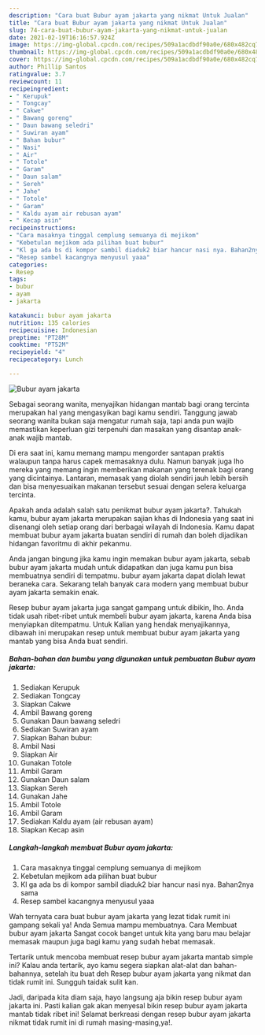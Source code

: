```yaml
---
description: "Cara buat Bubur ayam jakarta yang nikmat Untuk Jualan"
title: "Cara buat Bubur ayam jakarta yang nikmat Untuk Jualan"
slug: 74-cara-buat-bubur-ayam-jakarta-yang-nikmat-untuk-jualan
date: 2021-02-19T16:16:57.924Z
image: https://img-global.cpcdn.com/recipes/509a1acdbdf90a0e/680x482cq70/bubur-ayam-jakarta-foto-resep-utama.jpg
thumbnail: https://img-global.cpcdn.com/recipes/509a1acdbdf90a0e/680x482cq70/bubur-ayam-jakarta-foto-resep-utama.jpg
cover: https://img-global.cpcdn.com/recipes/509a1acdbdf90a0e/680x482cq70/bubur-ayam-jakarta-foto-resep-utama.jpg
author: Phillip Santos
ratingvalue: 3.7
reviewcount: 11
recipeingredient:
- " Kerupuk"
- " Tongcay"
- " Cakwe"
- " Bawang goreng"
- " Daun bawang seledri"
- " Suwiran ayam"
- " Bahan bubur"
- " Nasi"
- " Air"
- " Totole"
- " Garam"
- " Daun salam"
- " Sereh"
- " Jahe"
- " Totole"
- " Garam"
- " Kaldu ayam air rebusan ayam"
- " Kecap asin"
recipeinstructions:
- "Cara masaknya tinggal cemplung semuanya di mejikom"
- "Kebetulan mejikom ada pilihan buat bubur"
- "Kl ga ada bs di kompor sambil diaduk2 biar hancur nasi nya. Bahan2nya sama"
- "Resep sambel kacangnya menyusul yaaa"
categories:
- Resep
tags:
- bubur
- ayam
- jakarta

katakunci: bubur ayam jakarta 
nutrition: 135 calories
recipecuisine: Indonesian
preptime: "PT28M"
cooktime: "PT52M"
recipeyield: "4"
recipecategory: Lunch

---
```



![Bubur ayam jakarta](https://img-global.cpcdn.com/recipes/509a1acdbdf90a0e/680x482cq70/bubur-ayam-jakarta-foto-resep-utama.jpg)

Sebagai seorang wanita, menyajikan hidangan mantab bagi orang tercinta merupakan hal yang mengasyikan bagi kamu sendiri. Tanggung jawab seorang  wanita bukan saja mengatur rumah saja, tapi anda pun wajib memastikan keperluan gizi terpenuhi dan masakan yang disantap anak-anak wajib mantab.

Di era  saat ini, kamu memang mampu mengorder santapan praktis walaupun tanpa harus capek memasaknya dulu. Namun banyak juga lho mereka yang memang ingin memberikan makanan yang terenak bagi orang yang dicintainya. Lantaran, memasak yang diolah sendiri jauh lebih bersih dan bisa menyesuaikan makanan tersebut sesuai dengan selera keluarga tercinta. 



Apakah anda adalah salah satu penikmat bubur ayam jakarta?. Tahukah kamu, bubur ayam jakarta merupakan sajian khas di Indonesia yang saat ini disenangi oleh setiap orang dari berbagai wilayah di Indonesia. Kamu dapat membuat bubur ayam jakarta buatan sendiri di rumah dan boleh dijadikan hidangan favoritmu di akhir pekanmu.

Anda jangan bingung jika kamu ingin memakan bubur ayam jakarta, sebab bubur ayam jakarta mudah untuk didapatkan dan juga kamu pun bisa membuatnya sendiri di tempatmu. bubur ayam jakarta dapat diolah lewat beraneka cara. Sekarang telah banyak cara modern yang membuat bubur ayam jakarta semakin enak.

Resep bubur ayam jakarta juga sangat gampang untuk dibikin, lho. Anda tidak usah ribet-ribet untuk membeli bubur ayam jakarta, karena Anda bisa menyiapkan ditempatmu. Untuk Kalian yang hendak menyajikannya, dibawah ini merupakan resep untuk membuat bubur ayam jakarta yang mantab yang bisa Anda buat sendiri.

<!--inarticleads1-->

##### Bahan-bahan dan bumbu yang digunakan untuk pembuatan Bubur ayam jakarta:

1. Sediakan  Kerupuk
1. Sediakan  Tongcay
1. Siapkan  Cakwe
1. Ambil  Bawang goreng
1. Gunakan  Daun bawang seledri
1. Sediakan  Suwiran ayam
1. Siapkan  Bahan bubur:
1. Ambil  Nasi
1. Siapkan  Air
1. Gunakan  Totole
1. Ambil  Garam
1. Gunakan  Daun salam
1. Siapkan  Sereh
1. Gunakan  Jahe
1. Ambil  Totole
1. Ambil  Garam
1. Sediakan  Kaldu ayam (air rebusan ayam)
1. Siapkan  Kecap asin




<!--inarticleads2-->

##### Langkah-langkah membuat Bubur ayam jakarta:

1. Cara masaknya tinggal cemplung semuanya di mejikom
1. Kebetulan mejikom ada pilihan buat bubur
1. Kl ga ada bs di kompor sambil diaduk2 biar hancur nasi nya. Bahan2nya sama
1. Resep sambel kacangnya menyusul yaaa




Wah ternyata cara buat bubur ayam jakarta yang lezat tidak rumit ini gampang sekali ya! Anda Semua mampu membuatnya. Cara Membuat bubur ayam jakarta Sangat cocok banget untuk kita yang baru mau belajar memasak maupun juga bagi kamu yang sudah hebat memasak.

Tertarik untuk mencoba membuat resep bubur ayam jakarta mantab simple ini? Kalau anda tertarik, ayo kamu segera siapkan alat-alat dan bahan-bahannya, setelah itu buat deh Resep bubur ayam jakarta yang nikmat dan tidak rumit ini. Sungguh taidak sulit kan. 

Jadi, daripada kita diam saja, hayo langsung aja bikin resep bubur ayam jakarta ini. Pasti kalian gak akan menyesal bikin resep bubur ayam jakarta mantab tidak ribet ini! Selamat berkreasi dengan resep bubur ayam jakarta nikmat tidak rumit ini di rumah masing-masing,ya!.

